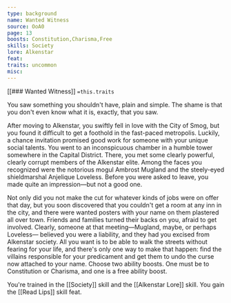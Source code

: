 ```yaml
---
type: background
name: Wanted Witness 
source: OoA0
page: 13
boosts: Constitution,Charisma,Free
skills: Society
lore: Alkenstar
feat: 
traits: uncommon
misc: 
---
```


[[### Wanted Witness]]
`=this.traits`


You saw something you shouldn't have, plain and simple. The shame is that you don't even know what it is, exactly, that you saw.

After moving to Alkenstar, you swiftly fell in love with the City of Smog, but you found it difficult to get a foothold in the fast-paced metropolis. Luckily, a chance invitation promised good work for someone with your unique social talents. You went to an inconspicuous chamber in a humble tower somewhere in the Capital District. There, you met some clearly powerful, clearly corrupt members of the Alkenstar elite. Among the faces you recognized were the notorious mogul Ambrost Mugland and the steely-eyed shieldmarshal Anjelique Loveless. Before you were asked to leave, you made quite an impression—but not a good one.

Not only did you not make the cut for whatever kinds of jobs were on offer that day, but you soon discovered that you couldn't get a room at any inn in the city, and there were wanted posters with your name on them plastered all over town. Friends and families turned their backs on you, afraid to get involved. Clearly, someone at that meeting—Mugland, maybe, or perhaps Loveless— believed you were a liability, and they had you excised from Alkenstar society. All you want is to be able to walk the streets without fearing for your life, and there's only one way to make that happen: find the villains responsible for your predicament and get them to undo the curse now attached to your name. Choose two ability boosts. One must be to Constitution or Charisma, and one is a free ability boost.

You're trained in the [[Society]] skill and the [[Alkenstar Lore]] skill. You gain the [[Read Lips]] skill feat.

